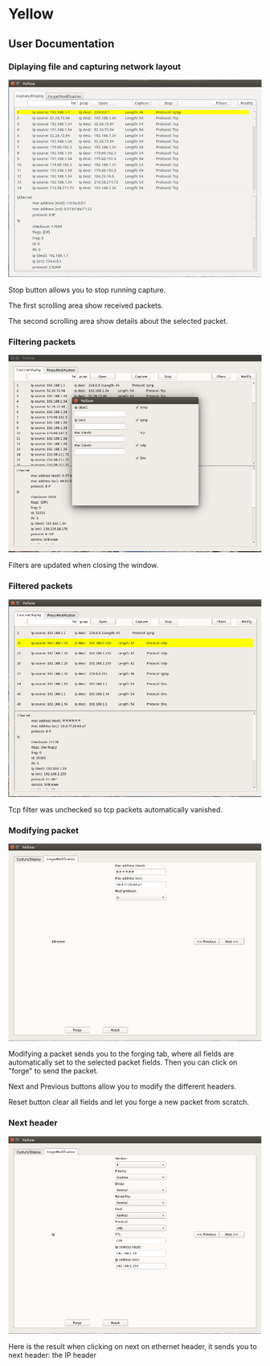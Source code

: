 # Yellow

## User Documentation

### Diplaying file and capturing network layout

![Alt text](/images/open1.png?raw=true "Index 1")

Stop button allows you to stop running capture.

The first scrolling area show received packets.

The second scrolling area show details about the selected packet.

### Filtering packets

![Alt text](/images/filtres2.png?raw=true "Index 1")

Filters are updated when closing the window.

### Filtered packets

![Alt text](/images/filtered3.png?raw=true "Index 1")

Tcp filter was unchecked so tcp packets automatically vanished.

### Modifying packet

![Alt text](/images/modify4.png?raw=true "Index 1")

Modifying a packet sends you to the forging tab, where all fields are automatically set to the selected packet fields.
Then you can click on "forge" to send the packet.

Next and Previous buttons allow you to modify the different headers.

Reset button clear all fields and let you forge a new packet from scratch.

### Next header

![Alt text](/images/lock5.png?raw=true "Index 1")

Here is the result when clicking on next on ethernet header, it sends you to next header: the IP header
